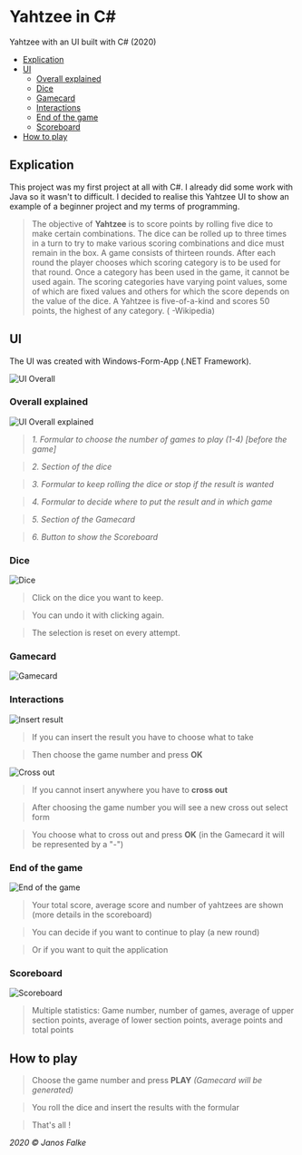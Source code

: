 # Yahtzee in C#
Yahtzee with an UI built with C# (2020)

- [Explication](#explication)
- [UI](#ui) 
  * [Overall explained](#overall-explained)
  * [Dice](#dice)
  * [Gamecard](#gamecard)
  * [Interactions](#interactions)
  * [End of the game](#end-of-the-game)
  * [Scoreboard](#scoreboard)
- [How to play](#how-to-play)  
  
  
## Explication
This project was my first project at all with C#. I already did some work with Java so it wasn't to difficult. 
I decided to realise this Yahtzee UI to show an example of a beginner project and my terms of programming.
  
> The objective of **Yahtzee** is to score points by rolling five dice to make certain combinations. The dice can be rolled up to three times in a turn to try to make various scoring combinations and dice must remain in the box. A game consists of thirteen rounds. After each round the player chooses which scoring category is to be used for that round. Once a category has been used in the game, it cannot be used again. The scoring categories have varying point values, some of which are fixed values and others for which the score depends on the value of the dice. A Yahtzee is five-of-a-kind and scores 50 points, the highest of any category. ( -Wikipedia)
  
  
## UI
The UI was created with Windows-Form-App (.NET Framework).

![UI Overall](https://i.ibb.co/4WP7BwS/ui.png)


### Overall explained
![UI Overall explained](https://i.ibb.co/gDZJrvH/ui-Kopie.png)

>*1. Formular to choose the number of games to play (1-4) [before the game]*

>*2. Section of the dice*

>*3. Formular to keep rolling the dice or stop if the result is wanted*

>*4. Formular to decide where to put the result and in which game*

>*5. Section of the Gamecard*

>*6. Button to show the Scoreboard*


### Dice

![Dice](https://i.ibb.co/fqDw0nZ/dice.png)

> Click on the dice you want to keep. 

> You can undo it with clicking again. 

> The selection is reset on every attempt.


### Gamecard

![Gamecard](https://i.ibb.co/Vm2czPK/gamecard.png)


### Interactions

![Insert result](https://i.ibb.co/BCk4ZsS/insert1.png)

> If you can insert the result you have to choose what to take 

> Then choose the game number and press **OK**


![Cross out](https://i.ibb.co/tsHJHkw/insert.png)

> If you cannot insert anywhere you have to **cross out**

> After choosing the game number you will see a new cross out select form

> You choose what to cross out and press **OK** (in the Gamecard it will be represented by a "-")


### End of the game

![End of the game](https://i.ibb.co/0ZDm3mb/end.png)

> Your total score, average score and number of yahtzees are shown (more details in the scoreboard) 

> You can decide if you want to continue to play (a new round)

> Or if you want to quit the application


### Scoreboard

![Scoreboard](https://i.ibb.co/s1sNWgc/score.png)

> Multiple statistics: Game number, number of games, average of upper section points, average of lower section points, average points and total points


## How to play

> Choose the game number and press **PLAY** *(Gamecard will be generated)*

> You roll the dice and insert the results with the formular 

> That's all !


*2020 © Janos Falke*
